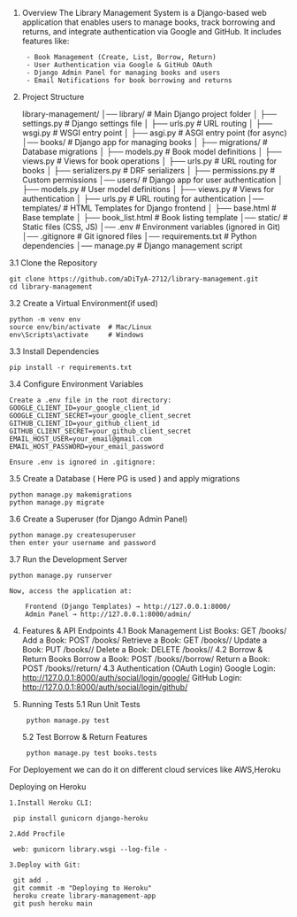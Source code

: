 1. Overview
	The Library Management System is a Django-based web application that enables users to manage books, track borrowing and returns, and integrate authentication via Google and GitHub. It includes features like:

		- Book Management (Create, List, Borrow, Return)
		- User Authentication via Google & GitHub OAuth
		- Django Admin Panel for managing books and users
		- Email Notifications for book borrowing and returns
		
2. Project Structure

	library-management/
	│── library/                   # Main Django project folder
	│   ├── settings.py            # Django settings file
	│   ├── urls.py                # URL routing
	│   ├── wsgi.py                # WSGI entry point
	│   ├── asgi.py                # ASGI entry point (for async)
	│── books/                     # Django app for managing books
	│   ├── migrations/            # Database migrations
	│   ├── models.py              # Book model definitions
	│   ├── views.py               # Views for book operations
	│   ├── urls.py                # URL routing for books
	│   ├── serializers.py         # DRF serializers
	│   ├── permissions.py         # Custom permissions
	│── users/                     # Django app for user authentication
	│   ├── models.py              # User model definitions
	│   ├── views.py               # Views for authentication
	│   ├── urls.py                # URL routing for authentication
	│── templates/                 # HTML Templates for Django frontend
	│   ├── base.html              # Base template
	│   ├── book_list.html         # Book listing template
	│── static/                    # Static files (CSS, JS)
	│── .env                       # Environment variables (ignored in Git)
	│── .gitignore                 # Git ignored files
	│── requirements.txt           # Python dependencies
	│── manage.py                  # Django management script


3.1 Clone the Repository

	git clone https://github.com/aDiTyA-2712/library-management.git
	cd library-management
	
3.2 Create a Virtual Environment(if used)

	python -m venv env
	source env/bin/activate  # Mac/Linux
	env\Scripts\activate     # Windows

3.3 Install Dependencies

	pip install -r requirements.txt

3.4 Configure Environment Variables

	Create a .env file in the root directory:
	GOOGLE_CLIENT_ID=your_google_client_id
	GOOGLE_CLIENT_SECRET=your_google_client_secret
	GITHUB_CLIENT_ID=your_github_client_id
	GITHUB_CLIENT_SECRET=your_github_client_secret
	EMAIL_HOST_USER=your_email@gmail.com
	EMAIL_HOST_PASSWORD=your_email_password

	Ensure .env is ignored in .gitignore:
		
3.5 Create a Database ( Here PG is used ) and apply migrations
	
	python manage.py makemigrations
	python manage.py migrate

3.6 Create a Superuser (for Django Admin Panel)

	python manage.py createsuperuser
	then enter your username and password
	
3.7 Run the Development Server	

	python manage.py runserver

    Now, access the application at:

		Frontend (Django Templates) → http://127.0.0.1:8000/
		Admin Panel → http://127.0.0.1:8000/admin/

4. Features & API Endpoints
	4.1 Book Management
		List Books: GET /books/
		Add a Book: POST /books/
		Retrieve a Book: GET /books/<id>/
		Update a Book: PUT /books/<id>/
		Delete a Book: DELETE /books/<id>/
	4.2 Borrow & Return Books
		Borrow a Book: POST /books/<id>/borrow/
		Return a Book: POST /books/<id>/return/
	4.3 Authentication (OAuth Login)
		Google Login: http://127.0.0.1:8000/auth/social/login/google/
		GitHub Login: http://127.0.0.1:8000/auth/social/login/github/	
		
		
5. Running Tests
	5.1 Run Unit Tests

		python manage.py test
		
	5.2 Test Borrow & Return Features
	
		python manage.py test books.tests
	
For Deployement we can do it on different cloud services like AWS,Heroku

Deploying on Heroku
	
	1.Install Heroku CLI:
	
	 pip install gunicorn django-heroku
	
	2.Add Procfile
	
	 web: gunicorn library.wsgi --log-file -
	 
	3.Deploy with Git:
	
	 git add .
	 git commit -m "Deploying to Heroku"
	 heroku create library-management-app
	 git push heroku main
	 
	 


